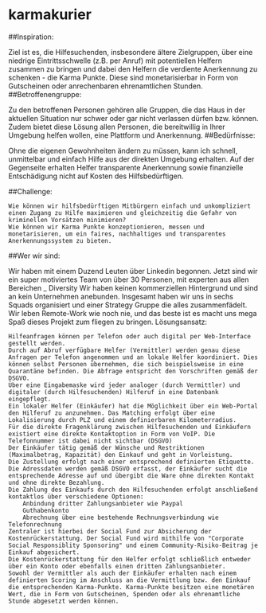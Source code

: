 # karmakurier


##Inspiration:

Ziel ist es, die Hilfesuchenden, insbesondere ältere Zielgruppen, über eine niedrige Eintrittsschwelle (z.B. per Anruf) mit potentiellen Helfern zusammen zu bringen und dabei den Helfern die verdiente Anerkennung zu schenken - die Karma Punkte. Diese sind monetarisierbar in Form von Gutscheinen oder anrechenbaren ehrenamtlichen Stunden.
##Betroffenengruppe:

Zu den betroffenen Personen gehören alle Gruppen, die das Haus in der aktuellen Situation nur schwer oder gar nicht verlassen dürfen bzw. können. Zudem bietet diese Lösung allen Personen, die bereitwillig in Ihrer Umgebung helfen wollen, eine Plattform und Anerkennung.
##Bedürfnisse:

Ohne die eigenen Gewohnheiten ändern zu müssen, kann ich schnell, unmittelbar und einfach Hilfe aus der direkten Umgebung erhalten. Auf der Gegenseite erhalten Helfer transparente Anerkennung sowie finanzielle Entschädigung nicht auf Kosten des Hilfsbedürftigen.

##Challenge:

    Wie können wir hilfsbedürftigen Mitbürgern einfach und unkompliziert einen Zugang zu Hilfe maximieren und gleichzeitig die Gefahr von kriminellen Vorsätzen minimieren?
    Wie können wir Karma Punkte konzeptionieren, messen und monetarisieren, um ein faires, nachhaltiges und transparentes Anerkennungssystem zu bieten.

##Wer wir sind:

Wir haben mit einem Duzend Leuten über Linkedin begonnen. Jetzt sind wir ein super motiviertes Team von über 30 Personen, mit experten aus allen Bereichen _ Diversity Wir haben keinen kommerziellen Hintergrund und sind an kein Unternehmen anebunden. Insgesamt haben wir uns in sechs Squads organisiert und einer Strategy Gruppe die alles zusammenfädelt. Wir leben Remote-Work wie noch nie, und das beste ist es macht uns mega Spaß dieses Projekt zum fliegen zu bringen.
Lösungsansatz:

    Hilfeanfragen können per Telefon oder auch digital per Web-Interface gestellt werden.
    Durch auf Abruf verfügbare Helfer (Vermittler) werden genau diese Anfragen per Telefon angenommen und an lokale Helfer koordiniert. Dies können selbst Personen übernehmen, die sich beispielsweise in eine Quarantäne befinden. Die Abfrage entspricht den Vorschriften gemäß der DSGVO.
    Über eine Eingabemaske wird jeder analoger (durch Vermittler) und digitaler (durch Hilfesuchenden) Hilferuf in eine Datenbank eingepflegt.
    Ein lokaler Helfer (Einkäufer) hat die Möglichkeit über ein Web-Portal den Hilferuf zu anzunehmen. Das Matching erfolgt über eine Lokalisierung durch PLZ und einem definierbaren Kilometerradius.
    Für die direkte Fragenklärung zwischen Hilfesuchenden und Einkäufern existiert eine direkte Kontaktoption in Form von VoIP. Die Telefonnummer ist dabei nicht sichtbar (DSGVO)
    Der Einkäufer tätig gemäß der Wünsche und Restriktionen (Maximalbetrag, Kapazität) den Einkauf und geht in Vorleistung.
    Die Zustellung erfolgt nach einer entsprechend definierten Etiquette. Die Adressdaten werden gemäß DSGVO erfasst, der Einkäufer sucht die entsprechende Adresse auf und übergibt die Ware ohne direkten Kontakt und ohne direkte Bezahlung.
    Die Zahlung des Einkaufs durch den Hilfesuchenden erfolgt anschließend kontaktlos über verschiedene Optionen:
        Anbindung dritter Zahlungsanbieter wie Paypal
        Guthabenkonto
        Abrechnung über eine bestehende Rechnungsverbindung wie Telefonrechnung
    Zentraler ist hierbei der Social Fund zur Absicherung der Kostenrückerstattung. Der Social Fund wird mithilfe von "Corporate Social Responsiblity Sponsoring" und einem Community-Risiko-Beitrag je Einkauf abgesichert.
    Die Kostenrückerstattung für den Helfer erfolgt schließlich entweder über ein Konto oder ebenfalls einen dritten Zahlungsanbieter.
    Sowohl der Vermittler als auch der Einkäufer erhalten nach einem definierten Scoring im Anschluss an die Vermittlung bzw. den Einkauf die entsprechenden Karma-Punkte. Karma-Punkte besitzen eine monetären Wert, die in Form von Gutscheinen, Spenden oder als ehrenamtliche Stunde abgesetzt werden können.

